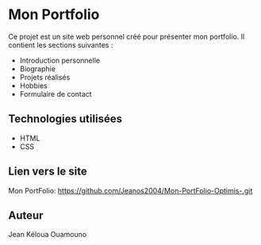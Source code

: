# Mon Portfolio

Ce projet est un site web personnel créé pour présenter mon portfolio. Il contient les sections suivantes :

- Introduction personnelle
- Biographie
- Projets réalisés
- Hobbies
- Formulaire de contact

## Technologies utilisées

- HTML
- CSS

## Lien vers le site

Mon PortFolio: https://github.com/Jeanos2004/Mon-PortFolio-Optimis-.git

## Auteur

Jean Kéloua Ouamouno
